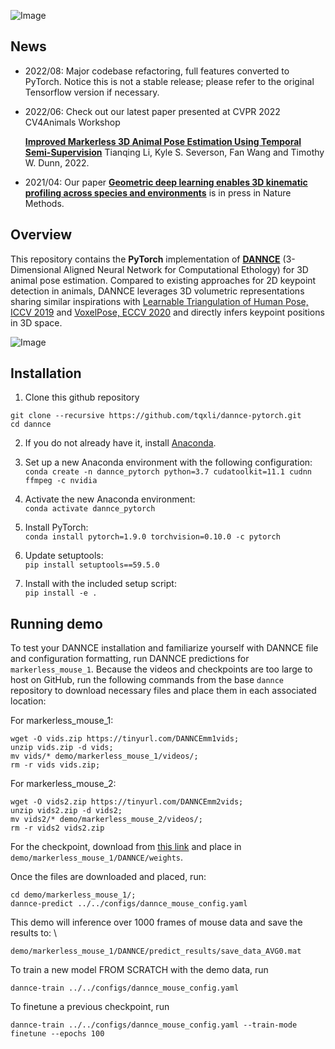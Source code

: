 ![Image](./common/dannce_logo.png)

## News
- 2022/08: Major codebase refactoring, full features converted to PyTorch. Notice this is not a stable release; please refer to the original Tensorflow version if necessary.
- 2022/06: Check out our latest paper presented at CVPR 2022 CV4Animals Workshop
 
   [**Improved Markerless 3D Animal Pose Estimation Using Temporal Semi-Supervision**](https://drive.google.com/file/d/1lZcrXlazErthSkPJtR6g1DLhFo1HmwXU/view?usp=sharing) Tianqing Li, Kyle S. Severson, Fan Wang and Timothy W. Dunn, 2022.
- 2021/04: Our paper [**Geometric deep learning enables 3D kinematic profiling across species and environments**](https://www.nature.com/articles/s41592-021-01106-6) is in press in Nature Methods.

## Overview
This repository contains the **PyTorch** implementation of [**DANNCE**](https://github.com/spoonsso/dannce/tree/master) (3-Dimensional Aligned Neural Network for Computational Ethology) for 3D animal pose estimation. Compared to existing approaches for 2D keypoint detection in animals, DANNCE leverages 3D volumetric representations sharing similar inspirations with [Learnable Triangulation of Human Pose, ICCV 2019](https://arxiv.org/abs/1905.05754) and [VoxelPose, ECCV 2020](https://arxiv.org/abs/2004.06239) and directly infers keypoint positions in 3D space. 

![Image](./common/Figure1.png)

## Installation
1. Clone this github repository
```
git clone --recursive https://github.com/tqxli/dannce-pytorch.git
cd dannce
```

2. If you do not already have it, install [Anaconda](https://www.anaconda.com/products/individual).

3. Set up a new Anaconda environment with the following configuration: \
`conda create -n dannce_pytorch python=3.7 cudatoolkit=11.1 cudnn ffmpeg -c nvidia`

4. Activate the new Anaconda environment: \
`conda activate dannce_pytorch`

5. Install PyTorch: \
`conda install pytorch=1.9.0 torchvision=0.10.0 -c pytorch`

6. Update setuptools: \
`pip install setuptools==59.5.0`

7. Install with the included setup script: \
`pip install -e .`

## Running demo
To test your DANNCE installation and familiarize yourself with DANNCE file and configuration formatting, run DANNCE predictions for `markerless_mouse_1`. Because the videos and checkpoints are too large to host on GitHub, run the following commands from the base `dannce` repository to download necessary files and place them in each associated location:

For markerless_mouse_1: 
```
wget -O vids.zip https://tinyurl.com/DANNCEmm1vids; 
unzip vids.zip -d vids; 
mv vids/* demo/markerless_mouse_1/videos/; 
rm -r vids vids.zip; 
```

For markerless_mouse_2: 
```
wget -O vids2.zip https://tinyurl.com/DANNCEmm2vids; 
unzip vids2.zip -d vids2; 
mv vids2/* demo/markerless_mouse_2/videos/; 
rm -r vids2 vids2.zip 
``` 

For the checkpoint, download from [this link](https://duke.box.com/s/tlpw8phcf09f0oqh5m2wa6vnvuwxb2gi) and place in `demo/markerless_mouse_1/DANNCE/weights`.

Once the files are downloaded and placed, run: 
```
cd demo/markerless_mouse_1/; 
dannce-predict ../../configs/dannce_mouse_config.yaml
```

This demo will inference over 1000 frames of mouse data and save the results to: \
```
demo/markerless_mouse_1/DANNCE/predict_results/save_data_AVG0.mat
```

To train a new model FROM SCRATCH with the demo data, run
```
dannce-train ../../configs/dannce_mouse_config.yaml
```

To finetune a previous checkpoint, run
```
dannce-train ../../configs/dannce_mouse_config.yaml --train-mode finetune --epochs 100
```
